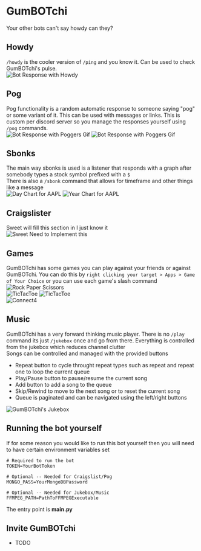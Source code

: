 # GumBOTchi

Your other bots can't say howdy can they?

## Howdy
`/howdy` is the cooler version of `/ping` and you know it. Can be used to check GumBOTchi's pulse.  
![Bot Response with Howdy](res/img/showcase/howdyshowcase.png)  

## Pog  
Pog functionality is a random automatic response to someone saying "pog" or some variant of it. This can be used with messages or links. This is custom per discord server so you manage the responses yourself using `/pog` commands.  
![Bot Response with Poggers Gif](res/img/showcase/pogshowcase.png)
![Bot Response with Poggers Gif](res/img/showcase/pogshowcase2.png)  

## Sbonks  
The main way sbonks is used is a listener that responds with a graph after somebody types a stock symbol prefixed with a `$`  
There is also a `/sbonk` command that allows for timeframe and other things like a message   
![Day Chart for AAPL](res/img/showcase/sbonksimplicit.png)
![Year Chart for AAPL](res/img/showcase/sbonkstimeframe.png)  

## Craigslister  
Sweet will fill this section in I just know it  
![Sweet Need to Implement this](res/img/showcase/craigslist.png)  

## Games  
GumBOTchi has some games you can play against your friends or against GumBOTchi. You can do this by `right clicking your target > Apps > Game of Your Choice` or you can use each game's slash command  
![Rock Paper Scissors](res/img/showcase/rpsshowcase.png)  
![TicTacToe](res/img/showcase/tttinprogress.png) 
![TicTacToe](res/img/showcase/tttfinished.png)  
![Connect4](res/img/showcase/connect4showcase.png)  

## Music
GumBOTchi has a very forward thinking music player. There is no `/play` command its just `/jukebox` once and go from there. Everything is controlled from the jukebox which reduces channel clutter  
Songs can be controlled and managed with the provided buttons  
 - Repeat button to cycle throught repeat types such as repeat and repeat one to loop the current queue
 - Play/Pause button to pause/resume the current song
 - Add button to add a song to the queue
 - Skip/Rewind to move to the next song or to reset the current song
 - Queue is paginated and can be navigated using the left/right buttons  

![GumBOTchi's Jukebox](res/img/showcase/jukeboxshowcase.png) 

## Running the bot yourself
If for some reason you would like to run this bot yourself then you will need to have certain environment variables set  
```env
# Required to run the bot
TOKEN=YourBotToken

# Optional -- Needed for Craigslist/Pog
MONGO_PASS=YourMongoDBPassword

# Optional -- Needed for Jukebox/Music
FFMPEG_PATH=PathToFFMPEGExecutable
```
The entry point is **main.py**


## Invite GumBOTchi

 - TODO
